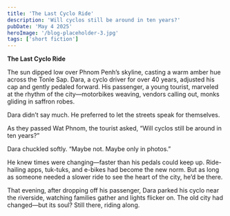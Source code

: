 ```yaml
---
title: 'The Last Cyclo Ride'
description: 'Will cyclos still be around in ten years?'
pubDate: 'May 4 2025'
heroImage: '/blog-placeholder-3.jpg'
tags: ['short fiction']
---
```

**The Last Cyclo Ride**

The sun dipped low over Phnom Penh’s skyline, casting a warm amber hue across the Tonle Sap. Dara, a cyclo driver for over 40 years, adjusted his cap and gently pedaled forward. His passenger, a young tourist, marveled at the rhythm of the city—motorbikes weaving, vendors calling out, monks gliding in saffron robes.

Dara didn’t say much. He preferred to let the streets speak for themselves.

As they passed Wat Phnom, the tourist asked, “Will cyclos still be around in ten years?”

Dara chuckled softly. “Maybe not. Maybe only in photos.”

He knew times were changing—faster than his pedals could keep up. Ride-hailing apps, tuk-tuks, and e-bikes had become the new norm. But as long as someone needed a slower ride to see the heart of the city, he’d be there.

That evening, after dropping off his passenger, Dara parked his cyclo near the riverside, watching families gather and lights flicker on. The old city had changed—but its soul? Still there, riding along.
